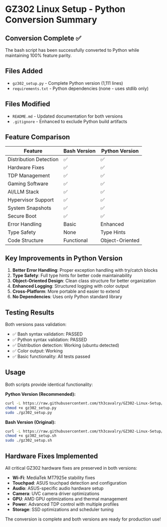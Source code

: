 # GZ302 Linux Setup - Python Conversion Summary

## Conversion Complete ✅

The bash script has been successfully converted to Python while maintaining 100% feature parity.

## Files Added
- `gz302_setup.py` - Complete Python version (1,111 lines)
- `requirements.txt` - Python dependencies (none - uses stdlib only)

## Files Modified
- `README.md` - Updated documentation for both versions
- `.gitignore` - Enhanced to exclude Python build artifacts

## Feature Comparison

| Feature | Bash Version | Python Version |
|---------|--------------|----------------|
| Distribution Detection | ✅ | ✅ |
| Hardware Fixes | ✅ | ✅ |
| TDP Management | ✅ | ✅ |
| Gaming Software | ✅ | ✅ |
| AI/LLM Stack | ✅ | ✅ |
| Hypervisor Support | ✅ | ✅ |
| System Snapshots | ✅ | ✅ |
| Secure Boot | ✅ | ✅ |
| Error Handling | Basic | Enhanced |
| Type Safety | None | Type Hints |
| Code Structure | Functional | Object-Oriented |

## Key Improvements in Python Version

1. **Better Error Handling**: Proper exception handling with try/catch blocks
2. **Type Safety**: Full type hints for better code maintainability
3. **Object-Oriented Design**: Clean class structure for better organization
4. **Enhanced Logging**: Structured logging with color output
5. **Cross-Platform**: More portable and easier to extend
6. **No Dependencies**: Uses only Python standard library

## Testing Results

Both versions pass validation:
- ✅ Bash syntax validation: PASSED
- ✅ Python syntax validation: PASSED  
- ✅ Distribution detection: Working (ubuntu detected)
- ✅ Color output: Working
- ✅ Basic functionality: All tests passed

## Usage

Both scripts provide identical functionality:

**Python Version (Recommended):**
```bash
curl -L https://raw.githubusercontent.com/th3cavalry/GZ302-Linux-Setup/main/gz302_setup.py -o gz302_setup.py
chmod +x gz302_setup.py
sudo ./gz302_setup.py
```

**Bash Version (Original):**
```bash
curl -L https://raw.githubusercontent.com/th3cavalry/GZ302-Linux-Setup/main/gz302_setup.sh -o gz302_setup.sh
chmod +x gz302_setup.sh
sudo ./gz302_setup.sh
```

## Hardware Fixes Implemented

All critical GZ302 hardware fixes are preserved in both versions:

- **Wi-Fi**: MediaTek MT7925e stability fixes
- **Touchpad**: ASUS touchpad detection and configuration
- **Audio**: ASUS-specific audio hardware setup
- **Camera**: UVC camera driver optimizations  
- **GPU**: AMD GPU optimizations and thermal management
- **Power**: Advanced TDP control with multiple profiles
- **Storage**: SSD optimizations and scheduler tuning

The conversion is complete and both versions are ready for production use!